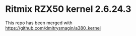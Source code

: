 Ritmix RZX50 kernel 2.6.24.3
============================

This repo has been merged with https://github.com/dmitrysmagin/a380_kernel
